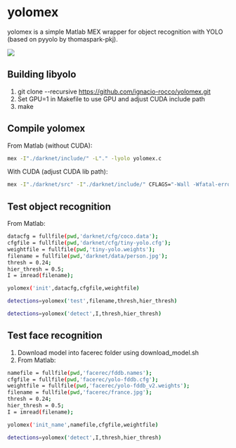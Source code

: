 # yolomex
yolomex is a simple Matlab MEX wrapper for object recognition with YOLO (based on pyyolo by thomaspark-pkj).

![](http://www.di.ens.fr/willow/research/cnngeometric/images/yolomex.png)

## Building libyolo
1. git clone --recursive https://github.com/ignacio-rocco/yolomex.git
2. Set GPU=1 in Makefile to use GPU and adjust CUDA include path
3. make

## Compile yolomex
From Matlab (without CUDA): 
```bash
mex -I"./darknet/include/" -L"." -lyolo yolomex.c
```
With CUDA (adjust CUDA lib path):
```bash
mex -I"./darknet/src" -I"./darknet/include/" CFLAGS="-Wall -Wfatal-errors -Wno-unused-result -fPIC" -L"." -lyolo -L"/usr/local/cuda-7.0/lib64" -lcudart -lcublas -lcurand yolomex.c
```

## Test object recognition
From Matlab: 
```bash
datacfg = fullfile(pwd,'darknet/cfg/coco.data');
cfgfile = fullfile(pwd,'darknet/cfg/tiny-yolo.cfg');
weightfile = fullfile(pwd,'tiny-yolo.weights');
filename = fullfile(pwd,'darknet/data/person.jpg');
thresh = 0.24;
hier_thresh = 0.5;
I = imread(filename);

yolomex('init',datacfg,cfgfile,weightfile)

detections=yolomex('test',filename,thresh,hier_thresh)    

detections=yolomex('detect',I,thresh,hier_thresh)  
```

## Test face recognition
1. Download model into facerec folder using download_model.sh
2. From Matlab: 
```bash
namefile = fullfile(pwd,'facerec/fddb.names');
cfgfile = fullfile(pwd,'facerec/yolo-fddb.cfg');
weightfile = fullfile(pwd,'facerec/yolo-fddb_v2.weights');
filename = fullfile(pwd,'facerec/france.jpg');
thresh = 0.24;
hier_thresh = 0.5;
I = imread(filename);

yolomex('init_name',namefile,cfgfile,weightfile)

detections=yolomex('detect',I,thresh,hier_thresh)  
```
